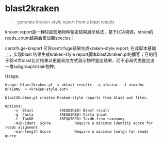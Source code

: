 # blast2kraken
> generate kraken-style report from a blast results

kraken report是一种较直观地物种鉴定结果展示格式，基于LCA溯源，strain的reads_count结果会累加至species；

centrifuge-kreport 可将centrifuge结果生成kraken-style report; 在此脚本基础上，实现blast 结果生成kraken-style report脚本blast2kraken.pl的撰写；目的用于将nt库blast比对结果以更直观地方式展示物种鉴定结果，而不必再忧虑鉴定出一堆subgroup/strain物种;

Usage:
```
Usage: blast2kraken.pl -x <blast result>  -q <fasta>  -t <taxdb> OPTIONS  > <kraken-style.out>

blast2kraken.pl creates Kraken-style reports from blast out files.

Options:
    -x  Blast            (REQUIRED) Blast result
    -q  Fasta            (REQUIRED) Fasta input
    -t  TaxDB            (REQUIRED) Taxdb from taxonomy
    -min-ident  Score           Require a minimum identity score for reads alignment
    -min-length Score           Require a minimum lentgh for reads query
```
